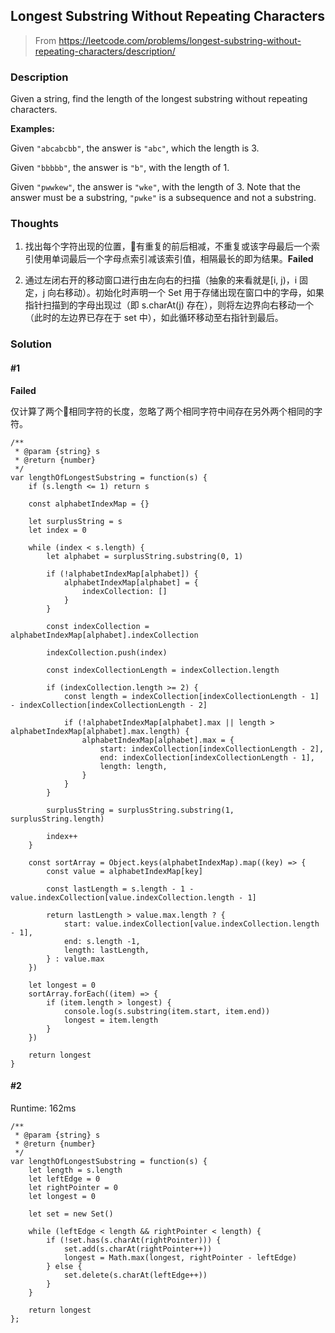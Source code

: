 ## Longest Substring Without Repeating Characters

> From https://leetcode.com/problems/longest-substring-without-repeating-characters/description/

### Description

Given a string, find the length of the longest substring without repeating characters.

**Examples:**

Given ``"abcabcbb"``, the answer is ``"abc"``, which the length is 3.

Given ``"bbbbb"``, the answer is ``"b"``, with the length of 1.

Given ``"pwwkew"``, the answer is ``"wke"``, with the length of 3. Note that the answer must be a substring, ``"pwke"`` is a subsequence and not a substring.

### Thoughts
1. 找出每个字符出现的位置，有重复的前后相减，不重复或该字母最后一个索引使用单词最后一个字母点索引减该索引值，相隔最长的即为结果。**Failed**


2. 通过左闭右开的移动窗口进行由左向右的扫描（抽象的来看就是[i, j)，i 固定，j 向右移动）。初始化时声明一个 Set 用于存储出现在窗口中的字母，如果指针扫描到的字母出现过（即 s.charAt(j) 存在），则将左边界向右移动一个（此时的左边界已存在于 set 中），如此循环移动至右指针到最后。

### Solution

#### #1

**Failed**

仅计算了两个相同字符的长度，忽略了两个相同字符中间存在另外两个相同的字符。
```
/**
 * @param {string} s
 * @return {number}
 */
var lengthOfLongestSubstring = function(s) {
    if (s.length <= 1) return s
    
    const alphabetIndexMap = {}
    
    let surplusString = s
    let index = 0
    
    while (index < s.length) {
        let alphabet = surplusString.substring(0, 1)
        
        if (!alphabetIndexMap[alphabet]) {
            alphabetIndexMap[alphabet] = {
                indexCollection: []
            }
        }
        
        const indexCollection = alphabetIndexMap[alphabet].indexCollection
        
        indexCollection.push(index)
        
        const indexCollectionLength = indexCollection.length
        
        if (indexCollection.length >= 2) {
            const length = indexCollection[indexCollectionLength - 1] - indexCollection[indexCollectionLength - 2]
            
            if (!alphabetIndexMap[alphabet].max || length > alphabetIndexMap[alphabet].max.length) {
                alphabetIndexMap[alphabet].max = {
                    start: indexCollection[indexCollectionLength - 2],
                    end: indexCollection[indexCollectionLength - 1],
                    length: length,
                }
            }
        }
        
        surplusString = surplusString.substring(1, surplusString.length)
        
        index++
    }
    
    const sortArray = Object.keys(alphabetIndexMap).map((key) => {
        const value = alphabetIndexMap[key]
        
        const lastLength = s.length - 1 - value.indexCollection[value.indexCollection.length - 1]
        
        return lastLength > value.max.length ? {
            start: value.indexCollection[value.indexCollection.length - 1],
            end: s.length -1,
            length: lastLength,
        } : value.max
    })
    
    let longest = 0
    sortArray.forEach((item) => {
        if (item.length > longest) {
            console.log(s.substring(item.start, item.end))
            longest = item.length
        } 
    })
    
    return longest
}
```

#### #2
Runtime: 162ms
```
/**
 * @param {string} s
 * @return {number}
 */
var lengthOfLongestSubstring = function(s) {
    let length = s.length
    let leftEdge = 0
    let rightPointer = 0
    let longest = 0
    
    let set = new Set()
    
    while (leftEdge < length && rightPointer < length) {
        if (!set.has(s.charAt(rightPointer))) {
            set.add(s.charAt(rightPointer++))
            longest = Math.max(longest, rightPointer - leftEdge)
        } else {
            set.delete(s.charAt(leftEdge++))
        }
    }

    return longest
};
```